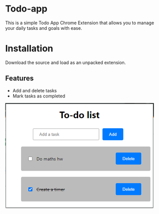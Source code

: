 # Todo-app
This is a simple Todo App Chrome Extension that allows you to manage your daily tasks and goals with ease. 

# Installation
Download the source and load as an unpacked extension.

## Features
- Add and delete tasks
- Mark tasks as completed

![Snapshot](https://github.com/Brol33/Todo-app/blob/main/todolist.png?raw=true)
